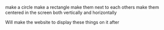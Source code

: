 <!-- Bring back the html table -->
<!-- add some <hx> tags inside of a table -->
<!-- add the ordered list <ol> inside of a table as td tag -->
<!-- add the unordered list <ul> inside of a table as td tag -->
<!-- Add borders to the table -->
<!-- change the color of borders -->
<!-- change the headings text color and size -->

<!-- use class name to change the style of an html tag (better to be inside and outside the table) -->
<!-- use ID to change the style of an html tag (better to be inside and outside the table) -->
<!-- Use comments to hide elements in html -->
<!-- Use comments to hide tags inside css -->

make a circle
make a rectangle
make them next to each others
make them centered in the screen both vertically and horizontally 

Will make the website to display these things on it after

